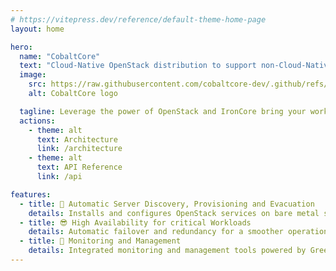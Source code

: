 ```yaml
---
# https://vitepress.dev/reference/default-theme-home-page
layout: home

hero:
  name: "CobaltCore"
  text: "Cloud-Native OpenStack distribution to support non-Cloud-Native workloads"
  image:
    src: https://raw.githubusercontent.com/cobaltcore-dev/.github/refs/heads/main/assets/Logo_Cobalt_Core_background_black.svg
    alt: CobaltCore logo

  tagline: Leverage the power of OpenStack and IronCore bring your workloads to the cloud
  actions:
    - theme: alt
      text: Architecture
      link: /architecture
    - theme: alt
      text: API Reference
      link: /api

features:
  - title: 🚀 Automatic Server Discovery, Provisioning and Evacuation
    details: Installs and configures OpenStack services on bare metal servers automatically
  - title: 😎 High Availability for critical Workloads
    details: Automatic failover and redundancy for a smoother operation of your workloads
  - title: 🔎️ Monitoring and Management
    details: Integrated monitoring and management tools powered by Greenhouse to keep your OpenStack environment healthy
---
```


